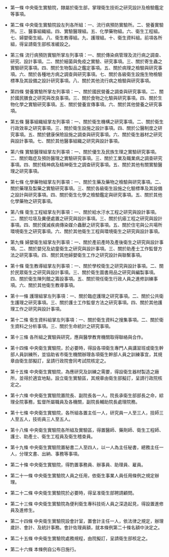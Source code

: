 * 第一條 中央衛生實驗院，隸屬於衛生部，掌理衛生技術之研究設計及檢驗鑑定等事項。

* 第二條 中央衛生實驗院設左列各所組：一、流行病預防實驗所。二、營養實驗所。三、醫事組織組。四、實驗醫理組。五、化學藥物組。六、衛生工程組。七、婦嬰衛生組。八、衛生教導組。九、護理組。十、衛生資料組。前項各所組，得呈請衛生部核准緩設之。

* 第三條 流行病預防實驗所掌左列事項：一、關於傳染病管理及流行病之調查、研究、設計事項。二、關於細菌與免疫之實驗、研究事項。三、關於寄生蟲之實驗研究事項。四、關於生物製品之鑑定事項。五、關於病理之檢驗與研究事項。六、關於各種地方病之調查與研究事項。七、關於各級衛生設施生物檢驗標準及其設備之設計研究事項。八、關於其他流行病之檢驗與研究事項。

* 第四條 營養實驗所掌左列事項：一、關於國民營養之調查與研究事項。二、關於國民膳食之研究與改良事項。三、關於食物之化驗與研究事項。四、關於生物化學之實驗研究事項。五、關於營養宣傳事項。六、關於其他營養之研究事項。

* 第五條 醫事組織組掌左列事項：一、關於衛生機構之研究事項。二、關於衛生行政效率之研究事項。三、關於衛生設施之設計事項。四、關於公醫制度之研究事項。五、關於健康保險設施之調查與研究事項。六、關於衛生器材之研究與設計事項。七、關於其他醫事組織之研究與設計事項。

* 第六條 實驗醫理組掌左列事項：一、關於優生及民族生理之實驗研究事項。二、關於臨症及預防醫理之實驗研究事項。三、關於工業及職業病之調查研究事項。四、關於精神病及精神衛生之調查研究事項。五、關於其他有關實驗醫理之研究事項。

* 第七條 化學藥物組掌左列事項：一、關於生藥及藥物之檢驗與研究事項。二、關於藥理及製藥之實驗研究事項。三、關於各級衛生設施之化驗標準及其設備之設計與研究事項。四、關於衛生化學之檢驗鑑定與研究事項。五、關於其他化學藥物之研究事項。

* 第八條 衛生工程組掌左列事項：一、關於給水汙水工程之研究與設計事項。二、關於垃圾及糞便處置之研究與設計事項。三、關於抗瘧工程之研究與設計事項。四、關於撲滅疾病傳染媒介蟲獸之研究事項。五、關於住宅與公共場所環境衛生之研究事項。六、關於其他衛生工程與環境衛生之研究與設計事項。

* 第九條 婦嬰衛生組掌左列事項：一、關於產前產時及產後衛生之研究與設計事項。二、關於嬰兒及幼童衛生之研究與設計事項。三、關於助產士工作監督方法之研究事項。四、關於其他婦嬰衛生工作之研究設計與聯繫事項。

* 第十條 衛生教導組掌左列事項：一、關於學校衛生之研究與設計事項。二、關於民眾衛生之研究與設計事項。三、關於衛生圖書用品之研究與編製事項。四、關於衛生陳列館之籌設事項。五、關於現任衛生行政人員之進修訓練事項。六、關於其他衛生教導事項。

* 第十一條 護理組掌左列事項：一、關於臨症護理之研究事項。二、關於公共衛生護理之研究事項。三、關於護士工作監督方法之研究事項。四、關於其他護理工作之研究與設計事項。

* 第十二條 衛生資料組掌左列事項：一、關於衛生資料之搜集事項。二、關於衛生資料之分析事項。三、關於生命統計之研究事項。

* 第十三條 各所組之實驗與研究，應與醫學教育機關取得聯絡與合作。

* 第十四條 中央衛生實驗院，於必要時，得設各項衛生專門人員講習班或衛生幹部人員訓練所，並協助省市衛生機關辦理各項衛生幹部人員之訓練事宜，其規章由衛生部擬訂，呈請行政院會同考試院核定之。

* 第十五條 中央衛生實驗院，為應研究及訓練之需要，得設衛生器材製造之廠所，並得於適宜地點，設立衛生實驗區，其規章由衛生部擬訂，呈請行政院核定之。

* 第十六條 中央衛生實驗院置院長、副院長各一人。院長承衛生部部長之命，綜理全院事務，監督所屬職員及各機關，副院長輔助院長處理院務。

* 第十七條 中央衛生實驗院，各所組各置主任一人，研究員一人至三人，技師三人至五人，技術員三人至五人。

* 第十八條 中央衛生實驗院各所組及實驗區，得置醫師、藥劑師、衛生工程師、護士、助產士、衛生工程員及衛生稽查員。

* 第十九條 中央衛生實驗院置秘書二人至四人，以一人為主任秘書，總務主任一人，分理文書、出納、事務等事項。

* 第二十條 中央衛生實驗院，得酌置事務員、辦事員、助理員、雇員。

* 第二十一條 中央衛生實驗院人員之任用，依衛生事業人員任用條例之規定辦理。

* 第二十二條 中央衛生實驗院於必要時，得呈准衛生部聘請顧問。

* 第二十三條 中央衛生實驗院為便利衛生專科技術人員之深造起見，得設置進修員及進修生。

* 第二十四條 中央衛生實驗院設會計室，置會計主任一人，依法律之規定，辦理歲計、會計、及統計事務。會計佐理員額，就本條例第二十條名額中決定之。

* 第二十五條 中央衛生實驗院處務規程，由院擬訂，呈請衛生部核定之。

* 第二十六條 本條例自公布日施行。

